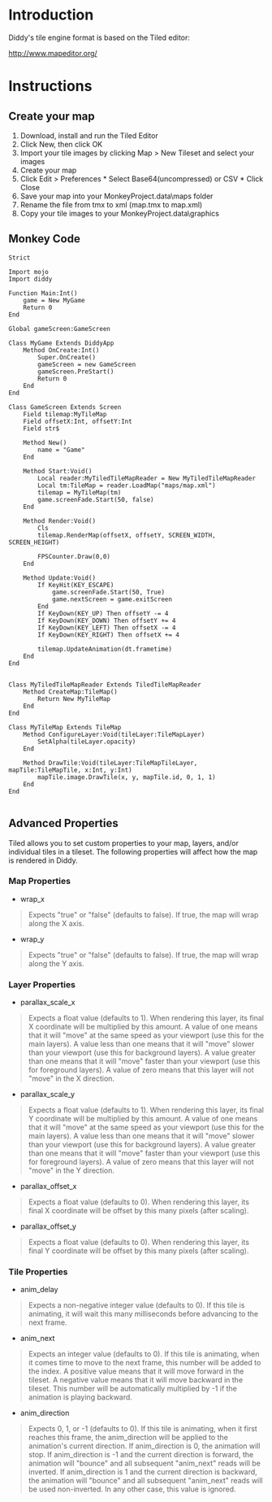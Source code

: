 # Introduction #

Diddy's tile engine format is based on the Tiled editor:

http://www.mapeditor.org/

# Instructions #

## Create your map ##

  1. Download, install and run the Tiled Editor
  1. Click New, then click OK
  1. Import your tile images by clicking Map > New Tileset and select your images
  1. Create your map
  1. Click Edit > Preferences
    * Select Base64(uncompressed) or CSV
    * Click Close
  1. Save your map into your MonkeyProject.data\maps folder
  1. Rename the file from tmx to xml (map.tmx to map.xml)
  1. Copy your tile images to your MonkeyProject.data\graphics

## Monkey Code ##

```
Strict

Import mojo
Import diddy

Function Main:Int()
	game = New MyGame
	Return 0
End

Global gameScreen:GameScreen

Class MyGame Extends DiddyApp
	Method OnCreate:Int()
		Super.OnCreate()
		gameScreen = new GameScreen
		gameScreen.PreStart()
		Return 0
	End
End

Class GameScreen Extends Screen
	Field tilemap:MyTileMap
	Field offsetX:Int, offsetY:Int
	Field str$
	
	Method New()
		name = "Game"
	End

	Method Start:Void()
		Local reader:MyTiledTileMapReader = New MyTiledTileMapReader
		Local tm:TileMap = reader.LoadMap("maps/map.xml")
		tilemap = MyTileMap(tm)
		game.screenFade.Start(50, false)
	End
	
	Method Render:Void()
		Cls
		tilemap.RenderMap(offsetX, offsetY, SCREEN_WIDTH, SCREEN_HEIGHT)
		
		FPSCounter.Draw(0,0)
	End
	
	Method Update:Void()
		If KeyHit(KEY_ESCAPE)
			game.screenFade.Start(50, True)
			game.nextScreen = game.exitScreen
		End
		If KeyDown(KEY_UP) Then offsetY -= 4
		If KeyDown(KEY_DOWN) Then offsetY += 4
		If KeyDown(KEY_LEFT) Then offsetX -= 4
		If KeyDown(KEY_RIGHT) Then offsetX += 4
		
		tilemap.UpdateAnimation(dt.frametime)
	End
End


Class MyTiledTileMapReader Extends TiledTileMapReader
	Method CreateMap:TileMap()
		Return New MyTileMap
	End
End

Class MyTileMap Extends TileMap
	Method ConfigureLayer:Void(tileLayer:TileMapLayer)
		SetAlpha(tileLayer.opacity)
	End
	
	Method DrawTile:Void(tileLayer:TileMapTileLayer, mapTile:TileMapTile, x:Int, y:Int)
		mapTile.image.DrawTile(x, y, mapTile.id, 0, 1, 1)
	End
End


```

## Advanced Properties ##
Tiled allows you to set custom properties to your map, layers, and/or individual tiles in a tileset.  The following properties will affect how the map is rendered in Diddy.

### Map Properties ###
  * wrap\_x
> Expects "true" or "false" (defaults to false).
> If true, the map will wrap along the X axis.
  * wrap\_y
> Expects "true" or "false" (defaults to false).
> If true, the map will wrap along the Y axis.

### Layer Properties ###
  * parallax\_scale\_x
> Expects a float value (defaults to 1).
> When rendering this layer, its final X coordinate will be multiplied by this amount.
> A value of one means that it will "move" at the same speed as your viewport (use this for the main layers).
> A value less than one means that it will "move" slower than your viewport (use this for background layers).
> A value greater than one means that it will "move" faster than your viewport (use this for foreground layers).
> A value of zero means that this layer will not "move" in the X direction.
  * parallax\_scale\_y
> Expects a float value (defaults to 1).
> When rendering this layer, its final Y coordinate will be multiplied by this amount.
> A value of one means that it will "move" at the same speed as your viewport (use this for the main layers).
> A value less than one means that it will "move" slower than your viewport (use this for background layers).
> A value greater than one means that it will "move" faster than your viewport (use this for foreground layers).
> A value of zero means that this layer will not "move" in the Y direction.
  * parallax\_offset\_x
> Expects a float value (defaults to 0).
> When rendering this layer, its final X coordinate will be offset by this many pixels (after scaling).
  * parallax\_offset\_y
> Expects a float value (defaults to 0).
> When rendering this layer, its final Y coordinate will be offset by this many pixels (after scaling).

### Tile Properties ###
  * anim\_delay
> Expects a non-negative integer value (defaults to 0).
> If this tile is animating, it will wait this many milliseconds before advancing to the next frame.
  * anim\_next
> Expects an integer value (defaults to 0).
> If this tile is animating, when it comes time to move to the next frame, this number will be added to the index.
> A positive value means that it will move forward in the tileset.  A negative value means that it will move backward in the tileset.
> This number will be automatically multiplied by -1 if the animation is playing backward.
  * anim\_direction
> Expects 0, 1, or -1 (defaults to 0).
> If this tile is animating, when it first reaches this frame, the anim\_direction will be applied to the animation's current direction.
> If anim\_direction is 0, the animation will stop.
> If anim\_direction is -1 and the current direction is forward, the animation will "bounce" and all subsequent "anim\_next" reads will be inverted.
> If anim\_direction is 1 and the current direction is backward, the animation will "bounce" and all subsequent "anim\_next" reads will be used non-inverted.
> In any other case, this value is ignored.